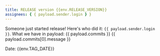 ```yaml
---
title: RELEASE version {{env.RELEASE_VERSION}}
assignees: { { payload.sender.login } }
---
```


Someone just started release! Here's who did it: `{{ payload.sender.login }}`.
What we have in payload: {{ payload.commits }}
{{ payload.commits[0].message }}

Date: {{env.TAG_DATE}}
